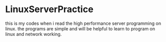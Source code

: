# LinuxServerPractice
this is my codes when i read the high performance server programming on linux.
the programs are simple and will be helpful to learn to program on linux and network working.
